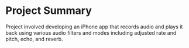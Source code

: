 # Project Summary 

Project involved developing an iPhone app that records audio and plays it back using various audio filters and modes
including adjusted rate and pitch, echo, and reverb.
